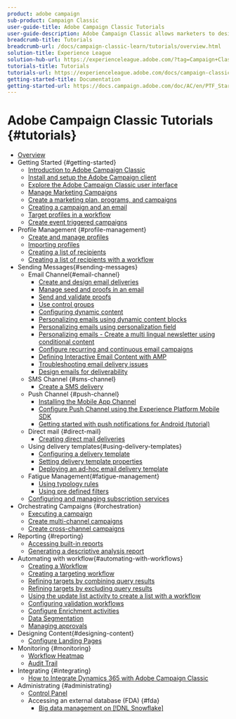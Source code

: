 ```yaml
---
product: adobe campaign
sub-product: Campaign Classic
user-guide-title: Adobe Campaign Classic Tutorials
user-guide-description: Adobe Campaign Classic allows marketers to design cross-channel customer experiences and provides an environment for visual campaign orchestration, real time interaction management, and cross channel execution.
breadcrumb-title: Tutorials
breadcrumb-url: /docs/campaign-classic-learn/tutorials/overview.html
solution-title: Experience League
solution-hub-url: https://experienceleague.adobe.com/?tag=Campaign+Classic#recommended/solutions/campaign
tutorials-title: Tutorials
tutorials-url: https://experienceleague.adobe.com/docs/campaign-classic-learn/tutorials/overview.html
getting-started-title: Documentation
getting-started-url: https://docs.campaign.adobe.com/doc/AC/en/PTF_Starting_with_Adobe_Campaign_About_Adobe_Campaign_Classic.html
---
```


# Adobe Campaign Classic Tutorials {#tutorials}

+ [Overview](/help/overview.md)
+ Getting Started {#getting-started}
  + [Introduction to Adobe Campaign Classic](/help/getting-started/introduction-to-adobe-campaign-classic.md)
  + [Install and setup the Adobe Campaign client](/help/getting-started/install-and-setup-the-adobe-campaign-client.md)
  + [Explore the Adobe Campaign Classic user interface](/help/getting-started/exploring-the-adobe-campaign-classic-user-interface.md)
  + [Manage Marketing Campaigns](/help/getting-started/managing-marketing-campaigns.md)
  + [Create a marketing plan, programs, and campaigns](/help/getting-started/creating-a-marketing-plan-programs-and-campaigns.md)
  + [Creating a campaign and an email](/help/getting-started/creating-a-campaign-and-an-email.md)
  + [Target profiles in a workflow](/help/getting-started/targeting-profiles-in-a-workflow.md)
  + [Create event triggered campaigns](/help/getting-started/create-event-triggered-campaigns.md)
+ Profile Management {#profile-management}
  + [Create and manage profiles](/help/profile-management/create-and-manage-profiles.md)
  + [Importing profiles](/help/data-management/importing-profiles.md)
  + [Creating a list of recipients](/help/profile-management/creating-a-list-of-recipients.md)
  + [Creating a list of recipients with a workflow](/help/profile-management/creating-a-list-of-recipients-with-a-workflow.md)
+ Sending Messages{#sending-messages}
  + Email Channel{#email-channel}
    + [Create and design email deliveries](/help/sending-messages/email-channel/create-and-design-email-deliveries.md)
    + [Manage seed and proofs in an email](/help/sending-messages/email-channel/managing-seed-and-proofs.md)
    + [Send and validate proofs](/help/sending-messages/email-channel/send-and-validate-proofs.md)
    + [Use control groups](/help/sending-messages/email-channel/use-control-groups.md)
    + [Configuring dynamic content](/help/sending-messages/email-channel/configuring-dynamic-content.md)
    + [Personalizing emails using dynamic content blocks](/help/sending-messages/email-channel/personalization-with-dynamic-content-blocks.md)
    + [Personalizing emails using personalization field](/help/sending-messages/email-channel/personalizing-emails-using-personalization-fields.md)
    + [Personalizing emails - Create a multi lingual newsletter using conditional content](/help/sending-messages/email-channel/personalizing-emails-create-a-multi-lingual-newsletter-using-conditional-content.md)
    + [Configure recurring and continuous email campaigns](/help/sending-messages/recurring-deliveries.md)
    + [Defining Interactive Email Content with AMP](/help/sending-messages/email-channel/defining-interactive-email-content-with-amp.md)
    + [Troubleshooting email delivery issues](/help/sending-messages/email-channel/troubleshooting-email-delivery-issues.md)
    + [Design emails for deliverability](/help/sending-messages/email-channel/design-emails-for-deliverability.md)
  + SMS Channel {#sms-channel}
    + [Create a SMS delivery](/help/sending-messages/mobile-channel/create-a-sms-delivery.md)
  + Push Channel {#push-channel}
    + [Installing the Mobile App Channel](/help/sending-messages/mobile-channel/installing-the-mobile-app-channel.md)
    + [Configure Push Channel using the Experience Platform Mobile SDK](/help/sending-messages/mobile-channel/configure-push-using-aep-mobile-sdk.md)
    + [Getting started with push notifications for Android (tutorial)](https://experienceleague.adobe.com/docs/campaign-classic-learn/getting-started-with-push-notifications-for-android/introduction.html)
  + Direct mail {#direct-mail}
    + [Creating direct mail deliveries](/help/sending-messages/direct-mail/creating-direct-mail-deliveries.md)
  + Using delivery templates{#using-delivery-templates}
    + [Configuring a delivery template](/help/sending-messages/using-delivery-templates/configuring-a-delivery-template.md)
    + [Setting delivery template properties](/help/sending-messages/using-delivery-templates/setting-delivery-template-properties.md)
    + [Deploying an ad-hoc email delivery template](/help/sending-messages/using-delivery-templates/deploying-ad-hoc-email-delivery-template.md)
  + Fatigue Management{#fatigue-management}
    + [Using typology rules](/help/sending-messages/fatigue-management/typology-rules-for-fatigue-management.md)
    + [Using pre defined filters](/help/sending-messages/fatigue-management/fatigue-management-using-filters.md)
  + [Configuring and managing subscription services](/help/sending-messages/configuring-and-managing-subscription-services.md)
+ Orchestrating Campaigns {#orchestration}
  + [Executing a campaign](/help/orchestrating-campaigns/executing-a-campaign.md)
  + [Create multi-channel campaigns](/help/orchestrating-campaigns/multi-channel-campaigns.md)
  + [Create cross-channel campaigns](/help/orchestrating-campaigns/cross-channel-campaigns.md)
+ Reporting {#reporting}
  + [Accessing built-in reports](/help/reporting/accessing-built-in-reports.md)
  + [Generating a descriptive analysis report](/help/reporting/generating-a-descriptive-analysis-report.md)
+ Automating with workflow{#automating-with-workflows}
  + [Creating a Workflow](/help/automating-with-workflows/creating-a-workflow.md)
  + [Creating a targeting workflow](/help/automating-with-workflows/creating-a-targeting-workflow.md)
  + [Refining targets by combining query results](/help/automating-with-workflows/refining-targets-by-combining-query-results.md)
  + [Refining targets by excluding query results](/help/automating-with-workflows/refining-targets-by-excluding-query-results.md)
  + [Using the update list activity to create a list with a workflow](/help/automating-with-workflows/using-the-update-list-activity.md)
  + [Configuring validation workflows](/help/automating-with-workflows/validation-flow-configuration.md)
  + [Configure Enrichment activities](/help/automating-with-workflows/enrichment-activity.md)
  + [Data Segmentation](/help/data-management/data-segmentation.md)
  + [Managing approvals](/help/automating-with-workflows/managing-approvals.md)
+ Designing Content{#designing-content}
  + [Configure Landing Pages](/help/designing-content/configure-landingpages.md)
+ Monitoring {#monitoring}
  + [Workflow Heatmap](/help/monitoring-campaign-classic/workflow-heatmap.md)
  + [Audit Trail](/help/monitoring-campaign-classic/audit-trail.md)
+ Integrating {#integrating}
  + [How to Integrate Dynamics 365 with Adobe Campaign Classic](/help/integrations/dynamics365-integration.md)
+ Administrating {#administrating}
  + [Control Panel](https://experienceleague.adobe.com/docs/campaign-classic-learn/control-panel/control-panel-overview.html)
  + Accessing an external database (FDA) {#fda}
    + [Big data management on [!DNL Snowflake]](/help/administrating/snowflake/big-data-segmentation-on-snowflake.md)